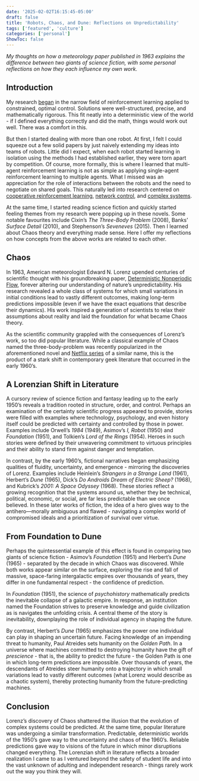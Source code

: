 ```yaml
---
date: '2025-02-02T16:15:45-05:00'
draft: false
title: 'Robots, Chaos, and Dune: Reflections on Unpredictability'
tags: ['featured', 'culture']
categories: ['personal']
ShowToc: false
---
```


*My thoughts on how a meteorology paper published in 1963 explains the difference between two giants of science fiction, with some personal reflections on how they each influence my own work.*

## Introduction

My research [began](https://onlinelibrary.wiley.com/doi/abs/10.1002/acs.2882) in the narrow field of reinforcement learning applied to constrained, optimal control. Solutions were well-structured, precise, and mathematically rigorous. This fit neatly into a deterministic view of the world - if I defined everything correctly and did the math, things would work out well. There was a comfort in this. 

But then I started dealing with more than one robot. At first, I felt I could squeeze out a few solid papers by just naively extending my ideas into teams of robots. Little did I expect, when each robot started learning in isolation using the methods I had established earlier, they were torn apart by competition. Of course, more formally, this is where I learned that multi-agent reinforcement learning is not as simple as applying single-agent reinforcement learning to multiple agents. What I missed was an appreciation for the role of interactions between the robots and the need to negotiate on shared goals. This naturally led into research centered on [cooperative reinforcement learning](https://link.springer.com/article/10.1007/s10846-021-01387-1), [network control](https://ieeexplore.ieee.org/abstract/document/9931405), and [complex systems](https://ieeexplore.ieee.org/abstract/document/10741086). 

At the same time, I started reading science fiction and quickly started feeling themes from my research were popping up in these novels. Some notable favourites include Cixin’s *The Three-Body Problem* (2008), Banks’ *Surface Detail* (2010), and Stephenson’s *Seveneves* (2015). Then I learned about Chaos theory and everything made sense. Here I offer my reflections on how concepts from the above works are related to each other. 

## Chaos

In 1963, American meteorologist Edward N. Lorenz upended centuries of scientific thought with his groundbreaking paper, [Deterministic Nonperiodic Flow](https://journals.ametsoc.org/view/journals/atsc/20/2/1520-0469_1963_020_0130_dnf_2_0_co_2.xml), forever altering our understanding of nature’s unpredictability. His research revealed a whole class of systems for which small variations in initial conditions lead to vastly different outcomes, making long-term predictions impossible (even if we have the exact equations that describe their dynamics). His work inspired a generation of scientists to relax their assumptions about reality and laid the foundation for what became Chaos theory.  

As the scientific community grappled with the consequences of Lorenz’s work, so too did popular literature. While a classical example of Chaos named the three-body-problem was recently popularized in the aforementioned novel and [Netflix series](https://www.imdb.com/title/tt13016388/) of a similar name, this is the product of a stark shift in contemporary geek literature that occurred in the early 1960’s.

## A Lorenzian Shift in Literature 

A cursory review of science fiction and fantasy leading up to the early 1950’s reveals a tradition rooted in structure, order, and control. Perhaps an examination of the certainty scientific progress appeared to provide, stories were filled with examples where technology, psychology, and even history itself could be predicted with certainty and controlled by those in power. Examples include Orwell’s *1984* (1949), Asimov’s *I, Robot* (1950) and *Foundation* (1951), and Tolkien’s *Lord of the Rings* (1954). Heroes in such stories were defined by their unwavering commitment to virtuous principles and their ability to stand firm against danger and temptation.

In contrast, by the early 1960’s, fictional narratives began emphasizing qualities of fluidity, uncertainty, and emergence - mirroring the discoveries of Lorenz. Examples include Heinlein’s *Strangers in a Strange Land* (1961), Herbert’s *Dune* (1965), Dick’s *Do Androids Dream of Electric Sheep?* (1968), and Kubrick’s *2001: A Space Odyssey* (1968). These stories reflect a growing recognition that the systems around us, whether they be technical, political, economic, or social, are far less predictable than we once believed. In these later works of fiction, the idea of a hero gives way to the antihero—morally ambiguous and flawed - navigating a complex world of compromised ideals and a prioritization of survival over virtue. 

## From Foundation to Dune

Perhaps the quintessential example of this effect is found in comparing two giants of science fiction - Asimov’s *Foundation* (1951) and Herbert’s *Dune* (1965) - separated by the decade in which Chaos was discovered. While both works appear similar on the surface, exploring the rise and fall of massive, space-faring intergalactic empires over thousands of years, they differ in one fundamental respect - the confidence of prediction. 

In *Foundation* (1951), the science of *psychohistory* mathematically predicts the inevitable collapse of a galactic empire. In response, an institution named the Foundation strives to preserve knowledge and guide civilization as is navigates the unfolding crisis. A central theme of the story is inevitability, downplaying the role of individual agency in shaping the future.

By contrast, Herbert’s *Dune* (1965) emphasizes the power one individual can play in shaping an uncertain future. Facing knowledge of an impending threat to humanity, Paul Atreides sets humanity on the *Golden Path*. In a universe where machines committed to destroying humanity have the gift of *prescience* - that is, the ability to predict the future - the Golden Path is one in which long-term predictions are impossible. Over thousands of years, the descendants of Atreides steer humanity onto a trajectory in which small variations lead to vastly different outcomes (what Lorenz would describe as a chaotic system), thereby protecting humanity from the future-predicting machines. 

## Conclusion

Lorenz’s discovery of Chaos shattered the illusion that the evolution of complex systems could be predicted. At the same time, popular literature was undergoing a similar transformation. Predictable, deterministic worlds of the 1950’s gave way to the uncertainty and chaos of the 1960’s. Reliable predictions gave way to visions of the future in which minor disruptions changed everything. The Lorenzian shift in literature reflects a broader realization I came to as I ventured beyond the safety of student life and into the vast unknown of adulting and independent research - things rarely work out the way you think they will.